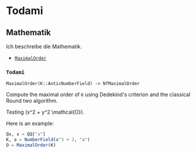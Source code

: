 <!-- Generated by Docile.jl -->

# Todami

## Mathematik

Ich beschreibe die Mathematik.

  * [`MaximalOrder`](#Hecke.MaximalOrder)

### `Todami`

<a name="Hecke.MaximalOrder"></a>

```
MaximalOrder(K::AnticNumberField) -> NfMaximalOrder
```

Compute the maximal order of `K` using Dedekind's criterion and the classical Round two algorithm.

Testing \(x^2 + y^2 \mathcal{O}\).

Here is an example:

```jl
Qx, x = QQ["x"]
K, a = NumberField(x^3 + 2, "a")
O = MaximalOrder(K)
```
